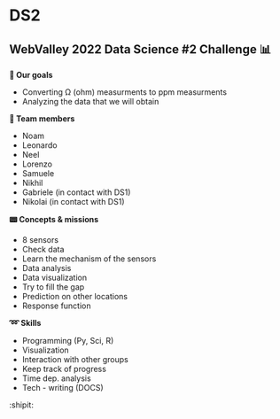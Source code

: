 # DS2

WebValley 2022 Data Science #2 Challenge :bar_chart:
---
**:pushpin: Our goals**
- Converting Ω (ohm) measurments to ppm measurments
- Analyzing the data that we will obtain

**:man: Team members**
- Noam
- Leonardo
- Neel
- Lorenzo
- Samuele
- Nikhil
- Gabriele (in contact with DS1)
- Nikolai (in contact with DS1)

**:pager: Concepts & missions**
- 8 sensors
- Check data
- Learn the mechanism of the sensors
- Data analysis
- Data visualization
- Try to fill the gap
- Prediction on other locations
- Response function

**:loop: Skills**
- Programming (Py, Sci, R)
- Visualization
- Interaction with other groups
- Keep track of progress
- Time dep. analysis
- Tech - writing (DOCS)


:shipit:

